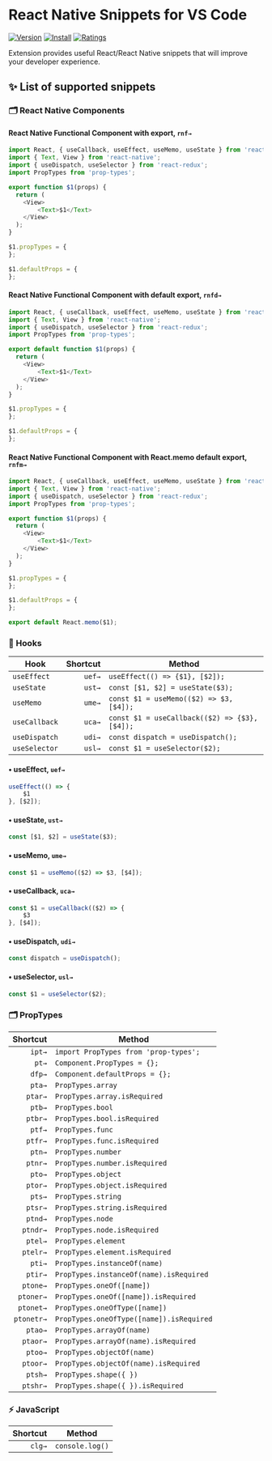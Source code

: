 # React Native Snippets for VS Code

[![Version](https://vsmarketplacebadge.apphb.com/version-short/menelaia.react-native-dev-snippets.svg)](https://marketplace.visualstudio.com/items?itemName=Menelaia.react-native-dev-snippets)
[![Install](https://vsmarketplacebadge.apphb.com/installs-short/menelaia.react-native-dev-snippets.svg)](https://marketplace.visualstudio.com/items?itemName=Menelaia.react-native-dev-snippets)
[![Ratings](https://vsmarketplacebadge.apphb.com/rating-star/menelaia.react-native-dev-snippets.svg)](https://marketplace.visualstudio.com/items?itemName=Menelaia.react-native-dev-snippets)


Extension provides useful React/React Native snippets that will improve your developer experience.

## ✨ List of supported snippets

### 🗂️ React Native Components

#### React Native Functional Component with export, `rnf→`
```javascript
import React, { useCallback, useEffect, useMemo, useState } from 'react';
import { Text, View } from 'react-native';
import { useDispatch, useSelector } from 'react-redux';
import PropTypes from 'prop-types';

export function $1(props) {
  return (
    <View>
        <Text>$1</Text>
    </View>
  );
}

$1.propTypes = {
};

$1.defaultProps = {
};
```

#### React Native Functional Component with default export, `rnfd→`
```javascript
import React, { useCallback, useEffect, useMemo, useState } from 'react';
import { Text, View } from 'react-native';
import { useDispatch, useSelector } from 'react-redux';
import PropTypes from 'prop-types';

export default function $1(props) {
  return (
    <View>
        <Text>$1</Text>
    </View>
  );
}

$1.propTypes = {
};

$1.defaultProps = {
};
```

#### React Native Functional Component with React.memo default export, `rnfm→`
```javascript
import React, { useCallback, useEffect, useMemo, useState } from 'react';
import { Text, View } from 'react-native';
import { useDispatch, useSelector } from 'react-redux';
import PropTypes from 'prop-types';

export function $1(props) {
  return (
    <View>
        <Text>$1</Text>
    </View>
  );
}

$1.propTypes = {
};

$1.defaultProps = {
};

export default React.memo($1);
```

### 📄 Hooks

|Hook|Shortcut|Method|
|------------|-------:|-------|
|`useEffect`|`uef→`|`useEffect(() => {$1}, [$2]);`|
|`useState`|`ust→`|`const [$1, $2] = useState($3);`|
|`useMemo`|`ume→`|`const $1 = useMemo(($2) => $3, [$4]);`|
|`useCallback`|`uca→`|`const $1 = useCallback(($2) => {$3}, [$4]);`|
|`useDispatch`|`udi→`|`const dispatch = useDispatch();`|
|`useSelector`|`usl→`|`const $1 = useSelector($2);`|

#### • useEffect, `uef→`
```javascript
useEffect(() => {
    $1
}, [$2]);
```

#### • useState, `ust→`
```javascript
const [$1, $2] = useState($3);
```

#### • useMemo, `ume→`
```javascript
const $1 = useMemo(($2) => $3, [$4]);
```

#### • useCallback, `uca→`
```javascript
const $1 = useCallback(($2) => {
    $3
}, [$4]);
```

#### • useDispatch, `udi→`
```javascript
const dispatch = useDispatch();
```

#### • useSelector, `usl→`
```javascript
const $1 = useSelector($2);
```

### 🗂️ PropTypes

|Shortcut|Method|
|-------:|-------|
|`ipt→`|`import PropTypes from 'prop-types';`|
|`pt→`|`Component.PropTypes = {};`|
|`dfp→`|`Component.defaultProps = {};`|
|`pta→`|`PropTypes.array`|
|`ptar→`|`PropTypes.array.isRequired`|
|`ptb→`|`PropTypes.bool`|
|`ptbr→`|`PropTypes.bool.isRequired`|
|`ptf→`|`PropTypes.func`|
|`ptfr→`|`PropTypes.func.isRequired`|
|`ptn→`|`PropTypes.number`|
|`ptnr→`|`PropTypes.number.isRequired`|
|`pto→`|`PropTypes.object`|
|`ptor→`|`PropTypes.object.isRequired`|
|`pts→`|`PropTypes.string`|
|`ptsr→`|`PropTypes.string.isRequired`|
|`ptnd→`|`PropTypes.node`|
|`ptndr→`|`PropTypes.node.isRequired`|
|`ptel→`|`PropTypes.element`|
|`ptelr→`|`PropTypes.element.isRequired`|
|`pti→`|`PropTypes.instanceOf(name)`|
|`ptir→`|`PropTypes.instanceOf(name).isRequired`|
|`ptone→`|`PropTypes.oneOf([name])`|
|`ptoner→`|`PropTypes.oneOf([name]).isRequired`|
|`ptonet→`|`PropTypes.oneOfType([name])`|
|`ptonetr→`|`PropTypes.oneOfType([name]).isRequired`|
|`ptao→`|`PropTypes.arrayOf(name)`|
|`ptaor→`|`PropTypes.arrayOf(name).isRequired`|
|`ptoo→`|`PropTypes.objectOf(name)`|
|`ptoor→`|`PropTypes.objectOf(name).isRequired`|
|`ptsh→`|`PropTypes.shape({ })`|
|`ptshr→`|`PropTypes.shape({ }).isRequired`|

### ⚡ JavaScript

|Shortcut|Method|
|-------:|-------|
|`clg→`|`console.log()`|
